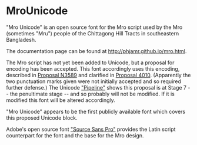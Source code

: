 # MroUnicode

"Mro Unicode" is an open source font for the Mro script used by the Mro (sometimes "Mru") people of the Chittagong Hill Tracts in southeastern Bangladesh.

The documentation page can be found at http://phjamr.github.io/mro.html.

The Mro script has not yet been added to Unicode, but a proposal for encoding has been accepted. This font accordingly uses this encoding, described in [Proposal N3589][prop1] and clarified in [Proposal 4010][prop2]. (Apparently the two punctuation marks given were not initially accepted and so required further defense.) The Unicode ["Pipeline"][uni1] shows this proposal is at Stage 7 -- the penultimate stage -- and so probably will not be modified. If it is modified this font will be altered accordingly.

"Mro Unicode" appears to be the first publicly available font which covers this proposed Unicode block.

Adobe's open source font ["Source Sans Pro"][ssp] provides the Latin script counterpart for the font and the base for the Mro design.

[prop1]:http://std.dkuug.dk/jtc1/sc2/wg2/docs/n3589.pdf
[prop2]:http://std.dkuug.dk/jtc1/sc2/wg2/docs/n4010.pdf
[uni1]:http://www.unicode.org/alloc/Pipeline.html
[ssp]:http://sourceforge.net/projects/sourcesans.adobe/
